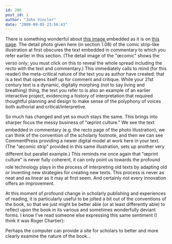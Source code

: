 ```yaml
---
id: 206
post_id: 1
author: "John Vincler"
date: "2009-09-05 23:56:43"
---
```

There is something wonderful about <a href="http://www.humanismforsale.org/textimages_full/1.00_Chapter_One/Wing-ZP-535.P12,-Pub.-Terentii-Afri-Comoediae-in-sua-metra-restitutae,-folio.144v-145r.jpg" rel="nofollow"> this image </a> embedded as it is on <a href="//www.humanismforsale.org/text/archives/98" rel="nofollow"> this page</a>. The detail photo given here (in section 1.08) of the comic strip-like illustration at first obscures the text embedded in commentary to which you refer earlier in this section. (The detail image of the "œcomic" shows the verso only; you must click on this to reveal the whole spread including the recto with the text and commentary.) This immediately calls to mind (for this reader) the meta-critical nature of the text you as author have created: that is a text that opens itself up for comment and critique. While your 21st century text is a dynamic, digitally morphing (not to say living and breathing) thing, the text you refer to is also an example of an earlier interactive project, evidencing a history of interpretation that required thoughtful planning and design to make sense of the polyphony of voices both authorial and critical/interpretive.

So much has changed and yet so much stays the same. This brings into sharper focus the messy business of "œprint culture." We see the text embedded in commentary (e.g. the recto page of the photo illustration), we can think of the convention of the scholarly footnote, and then we can see CommentPress providing a newer digital model at work here in your text. (The "œcomic strip" provided in this same illustration, sets up another very different but parallel example.) This reminds me once again that "œprint culture" is never fully coherent, it can only point us towards the profound role technology plays in the process of interpreting old texts by adapting old or inventing new strategies for creating new texts. This process is never as neat and as linear as it may at first seem. And certainly not every innovation offers an improvement. 

At this moment of profound change in scholarly publishing and experiences of reading, it is particularly useful to be jolted a bit out of the conventions of the book, so that we just might be better able (or at least differently able) to reflect upon the book in its various and sometimes wonderfully deviant forms. I know I've read someone else expressing this same sentiment (I think it was Roger Chartier): 

Perhaps the computer can provide a site for scholars to better and more clearly examine the nature of the book...

